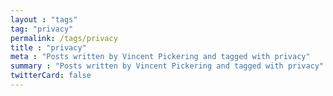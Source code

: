 ```yaml
---
layout : "tags"
tag: "privacy"
permalink: /tags/privacy
title : "privacy"
meta : "Posts written by Vincent Pickering and tagged with privacy"
summary : "Posts written by Vincent Pickering and tagged with privacy"
twitterCard: false
---
```

